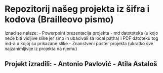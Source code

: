 # Repozitorij našeg projekta iz šifra i kodova (Brailleovo pismo)
 
Iznad se nalaze: - Powerpoint prezentacija projekta
                 - md datototeka (u kojo neće biti vidljive slike jer smo ih ubacivali sa local patha) i PDF datoteku tog md-a u kojoj su prikazane slike 
                 - Znanstveni poster projekta (ukratko sve najzanimljivije iz projekta na njemu)

Projekt izradili: - **Antonio Pavlović**
                  - **Atila Astaloš**
--- 